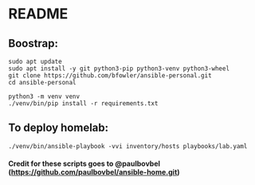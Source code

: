 # README

## Boostrap:

```
sudo apt update
sudo apt install -y git python3-pip python3-venv python3-wheel
git clone https://github.com/bfowler/ansible-personal.git
cd ansible-personal

python3 -m venv venv
./venv/bin/pip install -r requirements.txt
```

## To deploy homelab:

`./venv/bin/ansible-playbook -vvi inventory/hosts playbooks/lab.yaml`

#### Credit for these scripts goes to @paulbovbel (https://github.com/paulbovbel/ansible-home.git)

